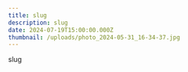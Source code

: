 ```yaml
---
title: slug
description: slug
date: 2024-07-19T15:00:00.000Z
thumbnail: /uploads/photo_2024-05-31_16-34-37.jpg
---
```

slug
